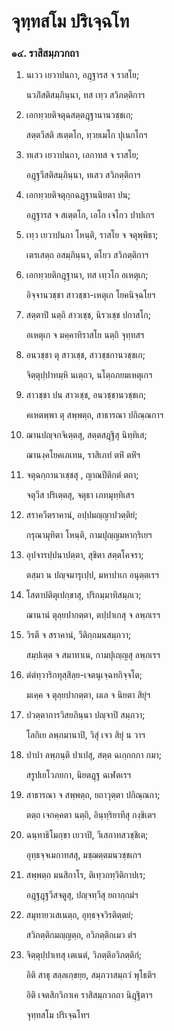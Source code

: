 <h1>จุทฺทสโม ปริเจฺฉโท</h1>
<h3>๑๔. ราสิสมฺภวกถา</h3>
<ol>
<li>
นเวว  
เยวาปนกา, อฎฺฐารส จ ราสโย;  
  
นวภิํสติสมฺภินฺนา, ทส เทฺว สวิภตฺติกาฯ  
</li>
  
<li>
เอกทฺวยติจตุฉสตฺตฎฺฐานานวชฺชเก;  
  
สตฺตวีสติ สเตฺตโก, ทฺวยเมโก ปุเนกโกฯ  
</li>
  
<li>
ทเสว เยวาปนกา, เอกาทส จ ราสโย;  
  
อฎฺฐวีสติสมฺภินฺนา, ทเสว สวิภตฺติกาฯ  
</li>
  
<li>
เอกทฺวยติจตุกฺกฉฎฺฐานนิยตา ปน;  
  
อฎฺฐารส จ สเตฺตโก, เอโก เจโกว ปาปเกฯ  
</li>
  
<li>
เทฺว เยวาปนกา โหนฺติ, ราสโย จ จตุพฺพิธา;  
  
เตรเสตฺถ อสมฺภินฺนา, ตโยว สวิภตฺติกาฯ  
</li>
  
<li>
เอกทฺวยติกฎฺฐานา, ทส เทฺวโก อเหตุเก;  
  
อิจฺจานวชฺชา สาวชฺชา-เหตุเก โยคนิจฺฉโยฯ  
</li>
  
<li>
สตฺตาปิ  
นตฺถิ สาวเชฺช, นิรวเชฺช ปกาสโก;  
  
อเหตุเก จ มคฺคาทิราสโย นตฺถิ จุทฺทสฯ  
</li>
  
<li>
อนวชฺชา ตุ สาวเชฺช, สาวชฺชกานวชฺชเก;  
  
จิตฺตุปฺปาทมฺหิ นเตฺถว, นโตฺถภยมเหตุเกฯ  
</li>
  
<li>
สาวชฺชา ปน สาวเชฺช, อนวชฺชานวชฺชเก;  
  
คเหตพฺพา ตุ สพฺพตฺถ, สาธารณา ปกิณฺณกาฯ  
</li>
  
<li>
ฌานปญฺจกจิเตฺตสุ, สตฺตสฎฺฐิสุ นิทฺทิเส;  
  
ฌานงฺคโยคเภเทน, ราสิเภทํ ตหิํ ตหิํฯ  
</li>
  
<li>
จตุฉกฺกานวเชฺชสุ  
, ญาณปีติกตํ ตถา;  
  
จตุวีส ปริเตฺตสุ, จตุธา เภทมุทฺทิเสฯ  
</li>
  
<li>
สราควีตราคานํ, อปฺปมญฺญาปวตฺติยํ;  
  
กรุณามุทิตา โหนฺติ, กามปุญฺญมหากฺริเยฯ  
</li>
  
<li>
อุปจารปฺปนาปตฺตา, สุขิตา สตฺตโคจรา;  
  
ตสฺมา น ปญฺจมารุเปฺป, มหาปาเก อนุตฺตเรฯ  
</li>
  
<li>
โสตาปติตุเปกฺขาสุ, ปริกมฺมาทิสมฺภเว;  
  
ฌานานํ ตุลฺยปากตฺตา, ตปฺปาเกสุ จ ลพฺภเรฯ  
</li>
  
<li>
วิรตี จ สราคานํ, วีติกฺกมนสมฺภวา;  
  
สมฺปเตฺต จ สมาทาเน, กามปุเญฺญสุ ลพฺภเรฯ  
</li>
  
<li>
ตํตํทฺวาริกทุสฺสิลฺย-เจตนุเจฺฉทกิจฺจโต;  
  
มเคฺค จ ตุลฺยปากตฺตา, ผเล จ นิยตา สิยุํฯ  
</li>
  
<li>
ปวตฺตาการวิสยภินฺนา ปญฺจาปิ สมฺภวา;  
  
โลกิเย ลพฺภมานาปิ, วิสุํ เจว สิยุํ น วาฯ  
</li>
  
<li>
ปาปา ลพฺภนฺติ ปาเปสุ, สตฺต ฉเกฺกกกา กมา;  
  
สรูปเยโวภยกา, นิยตฎฺฐ ฉเฬตเรฯ  
</li>
  
<li>
สาธารณา จ สพฺพตฺถ, ยถาวุตฺตา ปกิณฺณกา;  
  
ตตฺถ เจกคฺคตา นตฺถิ, อินฺทฺริยาทีสุ กงฺขิเตฯ  
</li>
  
<li>
ฉนฺทาธิโมกฺขา  
เยวาปิ, วีเสกาทสวชฺชิเต;  
  
อุทฺธจฺจเมกาทสสุ, มชฺฌตฺตมนวชฺชเกฯ  
</li>
  
<li>
สพฺพตฺถ มนสิกาโร, ติเทฺวกทฺวิติกาปเร;  
  
อฎฺฐฎฺฐวีสจตูสุ, ปญฺจทฺวีสุ ยถากฺกมํฯ  
</li>
  
<li>
สมุทายวเสเนตฺถ, อุทฺธจฺจวิรติตฺตยํ;  
  
สวิภตฺติกมญฺญตฺถ, อวิภตฺติกเมว ตํฯ  
</li>
  
<li>
จิตฺตุปฺปาเทสุ  
เตเนตํ, วิภตฺติอวิภตฺติกํ;  
  
อิติ สาธุ สลฺลเกฺขยฺย, สมฺภวาสมฺภวํ พุโธติฯ  
</li>
  
อิติ เจตสิกวิภาเค ราสิสมฺภวกถา นิฎฺฐิตาฯ  
</li>
  
จุทฺทสโม ปริเจฺฉโทฯ  
</li>
  
  
  
  
  